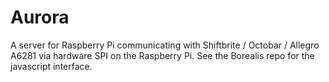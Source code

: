 # Aurora
A server for Raspberry Pi communicating with Shiftbrite / Octobar / Allegro A6281 via hardware SPI on the Raspberry Pi. See the Borealis repo for the javascript interface.
